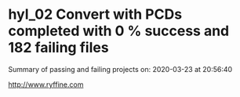 # hyl_02 Convert with PCDs completed with 0 % success and 182 failing files

Summary of passing and failing projects on: 2020-03-23 at 20:56:40

http://www.ryffine.com
